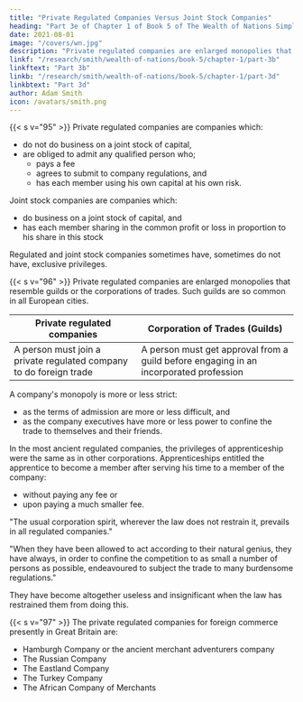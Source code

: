 ```yaml
---
title: "Private Regulated Companies Versus Joint Stock Companies"
heading: "Part 3e of Chapter 1 of Book 5 of The Wealth of Nations Simplified"
date: 2021-08-01
image: "/covers/wn.jpg"
description: "Private regulated companies are enlarged monopolies that resemble guilds or the corporations of trades. Such guilds are so common in all European cities."
linkf: "/research/smith/wealth-of-nations/book-5/chapter-1/part-3b"
linkftext: "Part 3b"
linkb: "/research/smith/wealth-of-nations/book-5/chapter-1/part-3d"
linkbtext: "Part 3d"
author: Adam Smith
icon: /avatars/smith.png
---
```



<!-- Private regulated companies are individuals who join a guild-like organization --> 


{{< s v="95" >}} Private regulated companies are companies which:
- do not <!-- trade --> do business on a joint stock of capital,
- are obliged to admit any qualified person who;
  - pays a fee <!-- certain fine, -->
  - agrees to submit to company regulations, and
  - has each member using <!-- trading on --> his own capital <!-- stock --> at his own risk.

Joint stock companies are companies which:
- do business <!-- trade --> on a joint stock of capital, and
- has each member sharing in the common profit or loss in proportion to his share in this stock

Regulated and joint stock companies sometimes have, sometimes do not have, exclusive privileges.


{{< s v="96" >}} Private regulated companies are enlarged monopolies that resemble guilds or the corporations of trades. Such guilds <!-- corporations --> are so common in all European cities. 

Private regulated companies | Corporation of Trades (Guilds)
--- | ---
A person must join a private regulated company to do foreign trade | A person must get approval from a guild before engaging in an incorporated profession <!--  business exercise an  trade -->

A company's monopoly is more or less strict:
- as the terms of admission are more or less difficult, and
- as the company executives <!-- directors --> have more or less power to confine the trade to themselves and their friends.

In the most ancient regulated companies, the privileges of apprenticeship were the same as in other corporations. Apprenticeships entitled the apprentice to become a member after serving his time to a member of the company:
- without paying any fee <!-- fine, --> or
- upon paying a much smaller fee.

"The usual corporation spirit, wherever the law does not restrain it, prevails in all regulated companies."

"When they have been allowed to act according to their natural genius, they have always, in order to confine the competition to as small a number of persons as possible, endeavoured to subject the trade to many burdensome regulations."

They have become altogether useless and insignificant when the law has restrained them from doing this.


{{< s v="97" >}} The private regulated companies for foreign commerce presently in Great Britain are:
- Hamburgh Company or the ancient merchant adventurers company
- The Russian Company
- The Eastland Company
- The Turkey Company
- The African Company of Merchants

